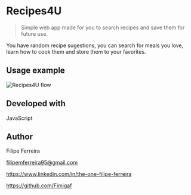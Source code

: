 # Recipes4U
> Simple web app made for you to search recipes and save them for future use.

You have random recipe sugestions, you can search for meals you love, learn how to cook them and store them to your favorites.

## Usage example

![Recipes4U flow](https://user-images.githubusercontent.com/109738940/188500671-41379f8d-8d1b-44a2-b7d4-4a380cabaeec.png)

## Developed with

JavaScript

## Author

Filipe Ferreira

filipemferreira95@gmail.com

https://www.linkedin.com/in/the-one-filipe-ferreira 


https://github.com/Fimigaf
